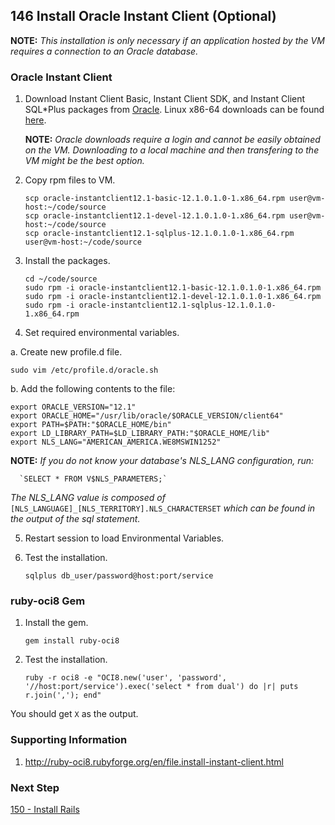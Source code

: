 ## 146 Install Oracle Instant Client (Optional)
**NOTE:** *This installation is only necessary if an application hosted by the VM requires a connection to an Oracle database.*

### Oracle Instant Client

1. Download Instant Client Basic, Instant Client SDK, and Instant Client SQL*Plus packages from [Oracle](http://www.oracle.com/technetwork/database/features/instant-client/index-100365.html). Linux x86-64 downloads can be found [here](http://www.oracle.com/technetwork/topics/linuxx86-64soft-092277.html).

    **NOTE:** *Oracle downloads require a login and cannot be easily obtained on the VM. Downloading to a local machine and then transfering to the VM might be the best option.*

2. Copy rpm files to VM.

    ```
    scp oracle-instantclient12.1-basic-12.1.0.1.0-1.x86_64.rpm user@vm-host:~/code/source
    scp oracle-instantclient12.1-devel-12.1.0.1.0-1.x86_64.rpm user@vm-host:~/code/source
    scp oracle-instantclient12.1-sqlplus-12.1.0.1.0-1.x86_64.rpm user@vm-host:~/code/source
    ```

3. Install the packages.
    
    ```    
    cd ~/code/source
    sudo rpm -i oracle-instantclient12.1-basic-12.1.0.1.0-1.x86_64.rpm 
    sudo rpm -i oracle-instantclient12.1-devel-12.1.0.1.0-1.x86_64.rpm
    sudo rpm -i oracle-instantclient12.1-sqlplus-12.1.0.1.0-1.x86_64.rpm
    ```

4. Set required environmental variables.

  a. Create new profile.d file.

  ```
  sudo vim /etc/profile.d/oracle.sh
  ```

  b. Add the following contents to the file:
  
  ```      
  export ORACLE_VERSION="12.1"
  export ORACLE_HOME="/usr/lib/oracle/$ORACLE_VERSION/client64"
  export PATH=$PATH:"$ORACLE_HOME/bin"
  export LD_LIBRARY_PATH=$LD_LIBRARY_PATH:"$ORACLE_HOME/lib"
  export NLS_LANG="AMERICAN_AMERICA.WE8MSWIN1252"
  ```

  **NOTE:** *If you do not know your database's NLS_LANG configuration, run:*
  
      `SELECT * FROM V$NLS_PARAMETERS;` 

  *The NLS_LANG value is composed of*
      `[NLS_LANGUAGE]_[NLS_TERRITORY].NLS_CHARACTERSET` 
  *which can be found in the output of the sql statement.* 

5. Restart session to load Environmental Variables.

6. Test the installation.

    ```
    sqlplus db_user/password@host:port/service
    ```


### ruby-oci8 Gem

1. Install the gem.

    ```
    gem install ruby-oci8
    ```

2. Test the installation.

    ```
    ruby -r oci8 -e "OCI8.new('user', 'password', '//host:port/service').exec('select * from dual') do |r| puts r.join(','); end"
    ```

You should get `X` as the output.

### Supporting Information
1. http://ruby-oci8.rubyforge.org/en/file.install-instant-client.html

### Next Step

[150 - Install Rails](https://github.com/sleepepi/sleepepi/tree/master/virtual-machines/150-install-rails.md)
